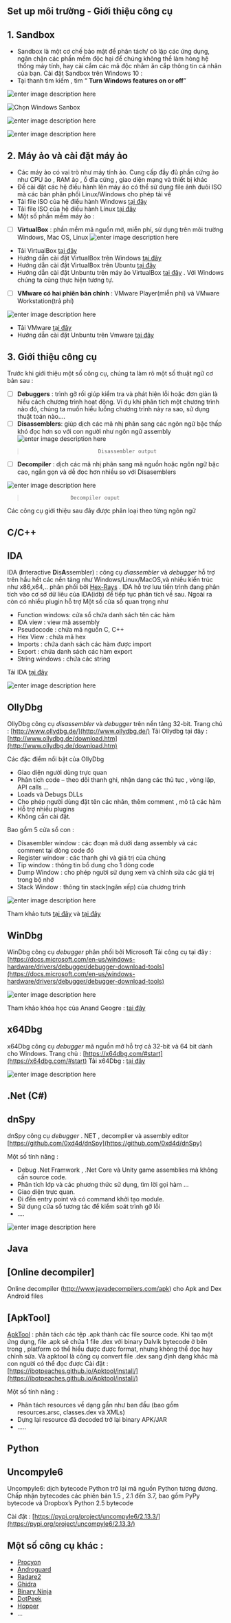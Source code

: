 ﻿
## Set up môi trường - Giới thiệu công cụ

## 1. **Sandbox**

- Sandbox là một cơ chế bảo mật để phân tách/ cô lập các ứng dụng, ngăn chặn các phần mềm độc hại để chúng không thể làm hỏng hệ thống máy tính, hay cài cắm các mã độc nhằm ăn cắp thông tin cá nhân của bạn.
Cài đặt Sandbox trên Windows 10 :
- Tại thanh tìm kiếm , tìm  “ **Turn Windows features on or off**”

![enter image description here](https://i.imgur.com/k5QbpDw.png)

![Chọn Windows Sanbox](https://i.imgur.com/rVCJtbl.png)


![enter image description here](https://i.imgur.com/umWLc2s.png)


![enter image description here](https://i.imgur.com/zQ4dJNe.png)

## 2. **Máy ảo và cài đặt máy ảo**

- Các máy ảo có vai trò như máy tính ảo. Cung cấp đầy đủ phần cứng ảo như CPU ảo , RAM ảo , ổ đĩa cứng , giao diện mạng và thiết bị khác
- Để cài đặt  các hệ điều hành lên máy ảo có thể sử dụng file ảnh đuôi ISO mà các bản phân phối Linux/Windows cho phép tải về
- Tải file ISO của hệ điều hành Windows [tại đây](https://www.microsoft.com/en-us/software-download/)
- Tải file ISO của hệ điều hành Linux [tại đây](https://www.linux.org/pages/download/)
- Một số phần mềm máy ảo :

 - [ ] **VirtualBox** : phần mềm mã nguồn mở, miễn phí, sử dụng trên môi trường Windows, Mac OS, Linux
![enter image description here](https://i.imgur.com/UX3NtlH.png)

- Tải VirtualBox  [tại đây](https://www.virtualbox.org/wiki/Downloads)
- Hướng dẫn cài đặt VirtualBox trên Windows [tại đây](https://o7planning.org/vi/11881/huong-dan-cai-dat-virtualbox-tren-windows)
- Hướng dẫn cài đặt VirtualBox trên Ubuntu [tại đây](https://o7planning.org/vi/11891/huong-dan-cai-dat-virtualbox-tren-ubuntu)
- Hướng dẫn cài đặt Unbuntu trên máy ảo VirtualBox [tai đây](https://quantrimang.com/huong-dan-cach-cai-dat-ubuntu-tren-may-ao-virtualbox-147351) . Với Windows chúng ta cũng thực hiện tương tự.

 - [ ] **VMware có hai phiên bản chính** : VMware Player(miễn phí) và VMware Workstation(trả phí)

![enter image description here](https://i.imgur.com/bp9bDVg.png)
- Tải VMware [tại đây](https://www.vmware.com/products/workstation-player/workstation-player-evaluation.html)
- Hướng dẫn cài đặt  Unbuntu trên Vmware [tại đây](https://o7planning.org/vi/11327/huong-dan-cai-dat-ubuntu-desktop-tren-vmware)

## 3. **Giới thiệu công cụ**

Trước khi giới thiệu một số công cụ, chúng ta làm rõ một số thuật ngữ cơ bản sau :

 - [ ] **Debuggers** : trình gỡ rối giúp kiểm tra và phát hiện lỗi hoặc đơn giản là hiểu cách chương trình hoạt động. Ví dụ khi phân tích một chương trình nào đó, chúng ta muốn hiểu luồng chương trình này ra sao, sử dụng thuật toán nào….
 - [ ] **Disassemblers**: giúp dịch các mã nhị phân sang các ngôn ngữ bậc thấp khó đọc hơn so với con người như ngôn ngữ assembly
![enter image description here](https://i.imgur.com/485GNYL.png)
>                             Disassembler output

 - [ ] **Decompiler** : dịch các mã nhị phân sang mã nguồn hoặc ngôn ngữ bậc cao, ngắn gọn và dễ đọc hơn nhiều so với Disasemblers

![enter image description here](https://i.imgur.com/SG5CduC.png)

>                    Decompiler ouput


Các công cụ giới thiệu sau đây được phân loại theo từng ngôn ngữ

## **C/C++**

## **IDA**
IDA (**I**nteractive **D**is**A**ssembler) : công cụ _diassembler_ và _debugger_ hỗ trợ trên hầu hết các nền tảng như Windows/Linux/MacOS,và nhiều kiến trúc như x86,x64,.. phân phối bởi [Hex-Rays](https://www.hex-rays.com/product/ida) . IDA hỗ trợ lưu tiến trình đang phân tích vào cơ sở dữ liêu của IDA(idb) để tiếp tục phân tích về sau. Ngoài ra còn có nhiều plugin hỗ trợ
Một số cửa sổ quan trọng như
 - Function windows: cửa sổ chứa danh sách tên các hàm
- IDA view : view mã assembly
- Pseudocode : chứa mã nguồn C, C++
- Hex View : chứa mã hex
- Imports : chứa danh sách các hàm được import
- Export : chứa danh sách các hàm export
- String windows : chứa các string

Tải IDA [tại đây](https://www.hex-rays.com/products/ida/support/download.shtml)

![enter image description here](https://i.imgur.com/iWsfQKX.png)

## **OllyDbg**

OllyDbg công cụ _disassembler_ và _debugger_ trên nền tảng 32-bit.
Trang chủ : [http://www.ollydbg.de/](http://www.ollydbg.de/)
Tải Ollydbg tại đây : [http://www.ollydbg.de/download.htm](http://www.ollydbg.de/download.htm)

Các đặc điểm nổi bật của OllyDbg 
- Giao diện người dùng trực quan
- Phân tích code – theo dõi thanh ghi, nhận dạng các thủ tục , vòng lặp, API calls …
- Loads và Debugs DLLs
- Cho phép người dùng đặt tên các nhãn, thêm comment , mô tả các hàm
- Hỗ trợ nhiều plugins
- Không cần cài đặt.

Bao gồm 5 cửa sổ con :

- Disasembler window : các đoạn mã dưới dang assembly và các comment tại dòng code đó
- Register window : các thanh ghi và giá trị của chúng
- Tip window : thông tin bổ dung cho 1 dòng code
- Dump Window : cho phép người sử dụng xem và chỉnh sửa các giá trị trong bộ nhớ
- Stack Window : thông tin stack(ngăn xếp) của chương trình

![enter image description here](https://i.imgur.com/NR58Rud.png)


Tham khảo tuts [tại đây](https://www.youtube.com/watch?v=wqzZB31zDSs&list=PLcFUp5WYCxVYeR7AgsmjzGW6PjamaY6JO) và [tại đây](https://kienmanowar.wordpress.com/category/ollydbg-tutorials/)



## WinDbg

WinDbg công cụ _debugger_ phân phối bởi Microsoft
Tải công cụ tại đây  : [https://docs.microsoft.com/en-us/windows-hardware/drivers/debugger/debugger-download-tools](https://docs.microsoft.com/en-us/windows-hardware/drivers/debugger/debugger-download-tools)


![enter image description here](https://i.imgur.com/SboCotx.png)

Tham khảo khóa học của Anand Geogre  : [tai đây](https://www.youtube.com/playlist?list=PLhx7-txsG6t6n_E2LgDGqgvJtCHPL7UFu)

## **x64Dbg**

x64Dbg  công cụ _debugger_  mã nguồn mở hỗ trợ cả 32-bit và 64 bit dành cho Windows.
Trang chủ : [https://x64dbg.com/#start](https://x64dbg.com/#start)
Tải x64Dbg  : [tại đây](https://sourceforge.net/projects/x64dbg/files/snapshots/)


![enter image description here](https://i.imgur.com/iAl3cFU.png)

## **.Net (C#)**

## **dnSpy**

dnSpy  công cụ _debugger_ . NET , decomplier và assembly editor
[https://github.com/0xd4d/dnSpy](https://github.com/0xd4d/dnSpy)

Một số tính năng :
- Debug .Net Framwork , .Net Core và Unity game assemblies mà không cần source code.
- Phân tích lớp và các phương thức sử dụng, tìm lời gọi hàm …
- Giao diện trực quan.
- Đi đến entry point và có command khởi tạo module.
- Sử dụng cửa sổ tương tác  để kiểm soát trình gỡ lỗi
- ….

![enter image description here](https://i.imgur.com/sJrYQ6T.png)


## **Java**

[](http://www.javadecompilers.com/apk)

## [Online decompiler]

Online decompiler (http://www.javadecompilers.com/apk) cho Apk and Dex Android files

## [ApkTool]

[ApkTool](https://ibotpeaches.github.io/Apktool/) : phân tách các tệp .apk thành các file source code. Khi tạo một ứng dụng, file .apk sẽ chứa 1 file .dex với binary Dalvik bytecode ở bên trong , platform có thể hiểu được được format, nhưng không thể đọc hay chỉnh sửa. Và apktool là công cụ convert file .dex sang định dạng khác mà con người có thể đọc được Cài đặt : [https://ibotpeaches.github.io/Apktool/install/](https://ibotpeaches.github.io/Apktool/install/)

Một số tính năng :
- Phân tách resources về dạng gần như ban đầu (bao gồm resources.arsc, classes.dex và XMLs)
- Dựng lại resource đã decoded trở lại binary APK/JAR
- …..

## **Python**

## **Uncompyle6**

Uncompyle6: dịch bytecode Python trở lại mã nguồn Python tương đương. Chấp nhận bytecodes các phiên bản 1.5 , 2.1 đến 3.7, bao gồm PyPy bytecode và Dropbox’s Python 2.5 bytecode

Cài đặt  : [https://pypi.org/project/uncompyle6/2.13.3/](https://pypi.org/project/uncompyle6/2.13.3/)

## **Một số công cụ khác :**

- [Procyon](https://bitbucket.org/mstrobel/procyon/wiki/Java%20Decompiler)
-  [Androguard](https://github.com/androguard/androguard/)
-  [Radare2](https://github.com/radare/radare2Radare2)
- [Ghidra](https://ghidra-sre.org/)
- [Binary Ninja](https://binary.ninja/)
- [DotPeek](https://www.jetbrains.com/decompiler/)
- [Hopper](https://www.hopperapp.com/)
- ...

